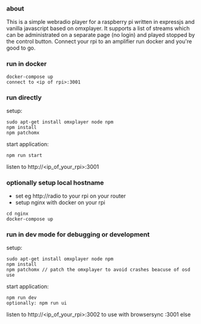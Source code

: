 ### about
This is a simple webradio player for a raspberry pi written in expressjs and vanilla javascript based on omxplayer.
It supports a list of streams which can be administrated on a separate page (no login) and played stopped by the control button.
Connect your rpi to an amplifier run docker and you're good to go.

### run in docker
```
docker-compose up
connect to <ip of rpi>:3001
```

### run directly

setup:
```
sudo apt-get install omxplayer node npm
npm install
npm patchomx
```

start application:
```
npm run start
```
listen to http://<ip_of_your_rpi>:3001


### optionally setup local hostname
- set eg http://radio to your rpi on your router
- setup nginx with docker on your rpi
```
cd nginx
docker-compose up
```

### run in dev mode for debugging or development

setup:
```
sudo apt-get install omxplayer node npm
npm install
npm patchomx // patch the omxplayer to avoid crashes beacuse of osd use
```

start application:
```
npm run dev
optionally: npm run ui
```

listen to http://<ip_of_your_rpi>:3002 to use with browsersync :3001 else
